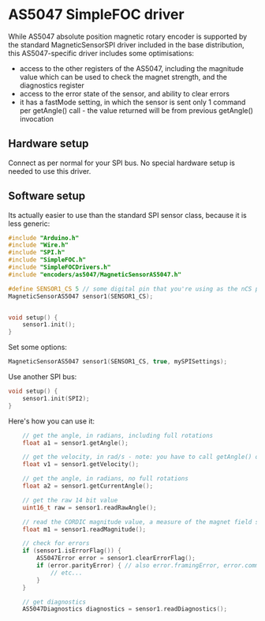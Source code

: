 # AS5047 SimpleFOC driver

While AS5047 absolute position magnetic rotary encoder is supported by the standard MagneticSensorSPI driver included in the base distribution, this AS5047-specific driver includes some optimisations:

- access to the other registers of the AS5047, including the magnitude value which can be used to check the magnet strength, and the diagnostics register
- access to the error state of the sensor, and ability to clear errors
- it has a fastMode setting, in which the sensor is sent only 1 command per getAngle() call - the value returned will be from previous getAngle() invocation


## Hardware setup

Connect as per normal for your SPI bus. No special hardware setup is needed to use this driver.

## Software setup

Its actually easier to use than the standard SPI sensor class, because it is less generic:

```c++
#include "Arduino.h"
#include "Wire.h"
#include "SPI.h"
#include "SimpleFOC.h"
#include "SimpleFOCDrivers.h"
#include "encoders/as5047/MagneticSensorAS5047.h"

#define SENSOR1_CS 5 // some digital pin that you're using as the nCS pin
MagneticSensorAS5047 sensor1(SENSOR1_CS);


void setup() {
    sensor1.init();
}
```

Set some options:

```c++
MagneticSensorAS5047 sensor1(SENSOR1_CS, true, mySPISettings);
```

Use another SPI bus:

```c++
void setup() {
    sensor1.init(SPI2);
}
```

Here's how you can use it:

```c++
    // get the angle, in radians, including full rotations
    float a1 = sensor1.getAngle();

    // get the velocity, in rad/s - note: you have to call getAngle() on a regular basis for it to work
    float v1 = sensor1.getVelocity();

    // get the angle, in radians, no full rotations
    float a2 = sensor1.getCurrentAngle();

    // get the raw 14 bit value
    uint16_t raw = sensor1.readRawAngle();

    // read the CORDIC magnitude value, a measure of the magnet field strength
    float m1 = sensor1.readMagnitude();

    // check for errors
    if (sensor1.isErrorFlag()) {
        AS5047Error error = sensor1.clearErrorFlag();
        if (error.parityError) { // also error.framingError, error.commandInvalid
            // etc...            
        }
    }

    // get diagnostics
    AS5047Diagnostics diagnostics = sensor1.readDiagnostics();
```

